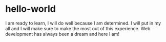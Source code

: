 # hello-world

I am ready to learn, I will do well because I am determined. I will put in my all and I will make sure to make the most out of this experience.
Web development has always been a dream and here I am!
